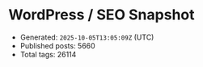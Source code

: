 # WordPress / SEO Snapshot

- Generated: `2025-10-05T13:05:09Z` (UTC)
- Published posts: 5660
- Total tags: 26114
